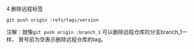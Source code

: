 4.删除远程标签

```text
git push origin :refs/tags/version
```

注解：就像`git push origin :branch_1` 可以删除远程仓库的分支branch_1一样， 冒号前为空表示删除远程仓库的tag。